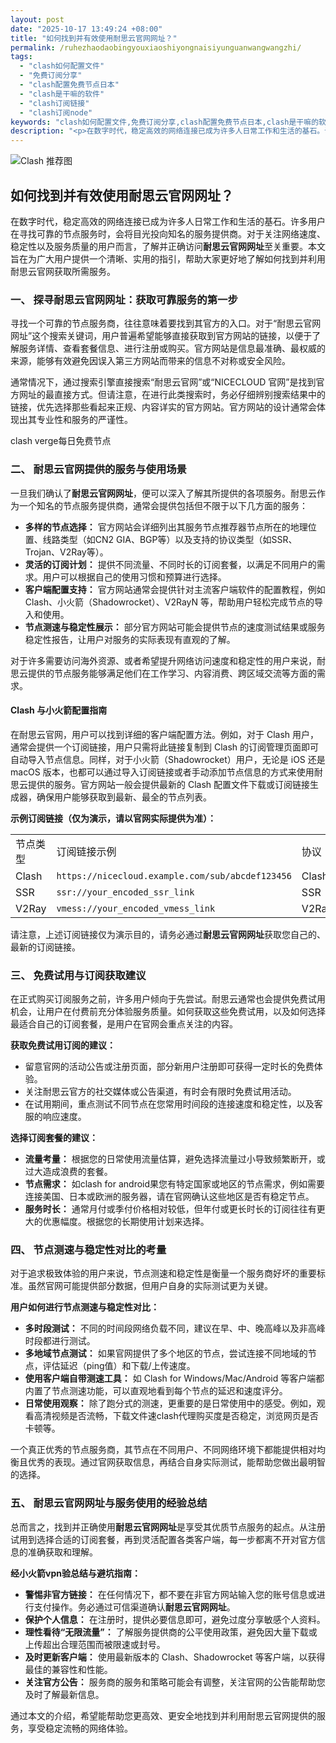 ```yaml
---
layout: post
date: "2025-10-17 13:49:24 +08:00"
title: "如何找到并有效使用耐思云官网网址？"
permalink: /ruhezhaodaobingyouxiaoshiyongnaisiyunguanwangwangzhi/
tags:
  - "clash如何配置文件"
  - "免费订阅分享"
  - "clash配置免费节点日本"
  - "clash是干嘛的软件"
  - "clash订阅链接"
  - "clash订阅node"
keywords: "clash如何配置文件,免费订阅分享,clash配置免费节点日本,clash是干嘛的软件,clash订阅链接,clash订阅node"
description: "<p>在数字时代，稳定高效的网络连接已成为许多人日常工作和生活的基石。许多用户在寻找可靠的节点服务时，会将目光投向知名的服务提供商。对于关注网络速度、稳定性以及服务质量的用户而言，了解并正确访问<strong>耐思云官网网址</strong>至关重要。本文旨在为广大用户提供一个清晰、实用的指引，帮助大家更好地了解如何找到并利用耐思云官网获取所需服务。</p>"
---
```


![Clash 推荐图](https://clashjd.github.io/assets/img/clash免费订阅.png)

## 如何找到并有效使用耐思云官网网址？

<p>在数字时代，稳定高效的网络连接已成为许多人日常工作和生活的基石。许多用户在寻找可靠的节点服务时，会将目光投向知名的服务提供商。对于关注网络速度、稳定性以及服务质量的用户而言，了解并正确访问<strong>耐思云官网网址</strong>至关重要。本文旨在为广大用户提供一个清晰、实用的指引，帮助大家更好地了解如何找到并利用耐思云官网获取所需服务。</p>
<h3>一、 探寻耐思云官网网址：获取可靠服务的第一步</h3>
<p>寻找一个可靠的节点服务商，往往意味着要找到其官方的入口。对于“耐思云官网网址”这个搜索关键词，用户普遍希望能够直接获取到官方网站的链接，以便于了解服务详情、查看套餐信息、进行注册或购买。官方网站是信息最准确、最权威的来源，能够有效避免因误入第三方网站而带来的信息不对称或安全风险。</p>
<p>通常情况下，通过搜索引擎直接搜索“耐思云官网”或“NICECLOUD 官网”是找到官方网址的最直接方式。但请注意，在进行此类搜索时，务必仔细辨别搜索结果中的链接，优先选择那些看起来正规、内容详实的官方网站。官方网站的设计通常会体现出其专业性和服务的严谨性。</p>
clash verge每日免费节点<h3>二、 耐思云官网提供的服务与使用场景</h3>
<p>一旦我们确认了<strong>耐思云官网网址</strong>，便可以深入了解其所提供的各项服务。耐思云作为一个知名的节点服务提供商，通常会提供包括但不限于以下几方面的服务：</p>
<ul>
<li><strong>多样的节点选择：</strong> 官方网站会详细列出其服务节点推荐器节点所在的地理位置、线路类型（如CN2 GIA、BGP等）以及支持的协议类型（如SSR、Trojan、V2Ray等）。</li>
<li><strong>灵活的订阅计划：</strong> 提供不同流量、不同时长的订阅套餐，以满足不同用户的需求。用户可以根据自己的使用习惯和预算进行选择。</li>
<li><strong>客户端配置支持：</strong> 官方网站通常会提供针对主流客户端软件的配置教程，例如 Clash、小火箭（Shadowrocket）、V2RayN 等，帮助用户轻松完成节点的导入和使用。</li>
<li><strong>节点测速与稳定性展示：</strong> 部分官方网站可能会提供节点的速度测试结果或服务稳定性报告，让用户对服务的实际表现有直观的了解。</li>
</ul>
<p>对于许多需要访问海外资源、或者希望提升网络访问速度和稳定性的用户来说，耐思云提供的节点服务能够满足他们在工作学习、内容消费、跨区域交流等方面的需求。</p>
<h4>Clash 与小火箭配置指南</h4>
<p>在耐思云官网，用户可以找到详细的客户端配置方法。例如，对于 Clash 用户，通常会提供一个订阅链接，用户只需将此链接复制到 Clash 的订阅管理页面即可自动导入节点信息。同样，对于小火箭（Shadowrocket）用户，无论是 iOS 还是 macOS 版本，也都可以通过导入订阅链接或者手动添加节点信息的方式来使用耐思云提供的服务。官方网站一般会提供最新的 Clash 配置文件下载或订阅链接生成器，确保用户能够获取到最新、最全的节点列表。</p>
<p><strong>示例订阅链接（仅为演示，请以官网实际提供为准）：</strong></p>
<table>
<tr>
<td>节点类型</td>
<td>订阅链接示例</td>
<td>协议</td>
</tr>
<tr>
<td>Clash</td>
<td><code>https://nicecloud.example.com/sub/abcdef123456</code></td>
<td>Clash</td>
</tr>
<tr>
<td>SSR</td>
<td><code>ssr://your_encoded_ssr_link</code></td>
<td>SSR</td>
</tr>
<tr>
<td>V2Ray</td>
<td><code>vmess://your_encoded_vmess_link</code></td>
<td>V2Ray</td>
</tr>
</table>
<p>请注意，上述订阅链接仅为演示目的，请务必通过<strong>耐思云官网网址</strong>获取您自己的、最新的订阅链接。</p>
<h3>三、 免费试用与订阅获取建议</h3>
<p>在正式购买订阅服务之前，许多用户倾向于先尝试。耐思云通常也会提供免费试用机会，让用户在付费前充分体验服务质量。如何获取这些免费试用，以及如何选择最适合自己的订阅套餐，是用户在官网会重点关注的内容。</p>
<p><strong>获取免费试用订阅的建议：</strong></p>
<ul>
<li>留意官网的活动公告或注册页面，部分新用户注册即可获得一定时长的免费体验。</li>
<li>关注耐思云官方的社交媒体或公告渠道，有时会有限时免费试用活动。</li>
<li>在试用期间，重点测试不同节点在您常用时间段的连接速度和稳定性，以及客服的响应速度。</li>
</ul>
<p><strong>选择订阅套餐的建议：</strong></p>
<ul>
<li><strong>流量考量：</strong> 根据您的日常使用流量估算，避免选择流量过小导致频繁断开，或过大造成浪费的套餐。</li>
<li><strong>节点需求：</strong> 如clash for android果您有特定国家或地区的节点需求，例如需要连接美国、日本或欧洲的服务器，请在官网确认这些地区是否有稳定节点。</li>
<li><strong>服务时长：</strong> 通常月付或季付价格相对较低，但年付或更长时长的订阅往往有更大的优惠幅度。根据您的长期使用计划来选择。</li>
</ul>
<h3>四、 节点测速与稳定性对比的考量</h3>
<p>对于追求极致体验的用户来说，节点测速和稳定性是衡量一个服务商好坏的重要标准。虽然官网可能提供部分数据，但用户自身的实际测试更为关键。</p>
<p><strong>用户如何进行节点测速与稳定性对比：</strong></p>
<ul>
<li><strong>多时段测试：</strong> 不同的时间段网络负载不同，建议在早、中、晚高峰以及非高峰时段都进行测试。</li>
<li><strong>多地域节点测试：</strong> 如果官网提供了多个地区的节点，尝试连接不同地域的节点，评估延迟（ping值）和下载/上传速度。</li>
<li><strong>使用客户端自带测速工具：</strong> 如 Clash for Windows/Mac/Android 等客户端都内置了节点测速功能，可以直观地看到每个节点的延迟和速度评分。</li>
<li><strong>日常使用观察：</strong> 除了跑分式的测速，更重要的是日常使用中的感受。例如，观看高清视频是否流畅，下载文件速clash代理购买度是否稳定，浏览网页是否卡顿等。</li>
</ul>
<p>一个真正优秀的节点服务商，其节点在不同用户、不同网络环境下都能提供相对均衡且优秀的表现。通过官网获取信息，再结合自身实际测试，能帮助您做出最明智的选择。</p>
<h3>五、 耐思云官网网址与服务使用的经验总结</h3>
<p>总而言之，找到并正确使用<strong>耐思云官网网址</strong>是享受其优质节点服务的起点。从注册试用到选择合适的订阅套餐，再到灵活配置各类客户端，每一步都离不开对官方信息的准确获取和理解。</p>
<p><strong>经小火箭vpn验总结与避坑指南：</strong></p>
<ul>
<li><strong>警惕非官方链接：</strong> 在任何情况下，都不要在非官方网站输入您的账号信息或进行支付操作。务必通过可信渠道确认<strong>耐思云官网网址</strong>。</li>
<li><strong>保护个人信息：</strong> 在注册时，提供必要信息即可，避免过度分享敏感个人资料。</li>
<li><strong>理性看待“无限流量”：</strong> 了解服务提供商的公平使用政策，避免因大量下载或上传超出合理范围而被限速或封号。</li>
<li><strong>及时更新客户端：</strong> 使用最新版本的 Clash、Shadowrocket 等客户端，以获得最佳的兼容性和性能。</li>
<li><strong>关注官方公告：</strong> 服务商的服务和策略可能会有调整，关注官网的公告能帮助您及时了解最新信息。</li>
</ul>
<p>通过本文的介绍，希望能帮助您更高效、更安全地找到并利用耐思云官网提供的服务，享受稳定流畅的网络体验。</p>